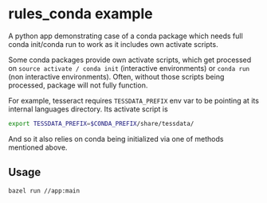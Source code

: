 # rules_conda example

A python app demonstrating case of a conda package which needs full conda init/conda run to work as it includes own activate scripts. 

Some conda packages provide own activate scripts, which get processed on `source activate / conda init` (interactive environments) or `conda run` (non interactive environments). Often, without those scripts being processed, package will not fully function.

For example, tesseract requires `TESSDATA_PREFIX` env var to be pointing at its internal languages directory. Its activate script is

```sh
export TESSDATA_PREFIX=$CONDA_PREFIX/share/tessdata/
```

And so it also relies on conda being initialized via one of methods mentioned above.

## Usage

```sh
bazel run //app:main
```
